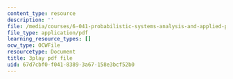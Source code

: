 ```yaml
---
content_type: resource
description: ''
file: /media/courses/6-041-probabilistic-systems-analysis-and-applied-probability-fall-2010/67d7cbf0f04183893a67158e3bcf52b0_rYefUsYuEp0.pdf
file_type: application/pdf
learning_resource_types: []
ocw_type: OCWFile
resourcetype: Document
title: 3play pdf file
uid: 67d7cbf0-f041-8389-3a67-158e3bcf52b0
---
```

